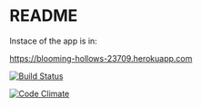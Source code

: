 # README

Instace of the app is in:

https://blooming-hollows-23709.herokuapp.com

[![Build Status](https://travis-ci.org/tuomkar/wadror.png)](https://travis-ci.org/tuomokar/wadror)

[![Code Climate](https://codeclimate.com/github/tuomokar/wadror.png)](https://codeclimate.com/github/tuomokar/wadror)
